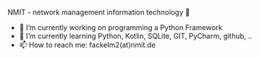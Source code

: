 <!--
**fackelm2/fackelm2** is a ✨ _special_ ✨ repository because its `README.md` (this file) appears on your GitHub profile.

Here are some ideas to get you started:

- 🔭 I’m currently working on ...
- 🌱 I’m currently learning ...
- 👯 I’m looking to collaborate on ...
- 🤔 I’m looking for help with ...
- 💬 Ask me about ...
- 📫 How to reach me: ...
- 😄 Pronouns: ...
- ⚡ Fun fact: ...
-->

NMIT - network management information technology 👋
- 🔭 I’m currently working on programming a Python Framework
- 🌱 I’m currently learning Python, Kotlin, SQLite, GIT, PyCharm, github, ..
- 📫 How to reach me: fackelm2(at)nmit.de
